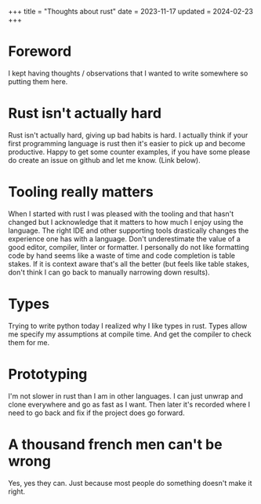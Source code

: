+++
title = "Thoughts about rust"
date = 2023-11-17
updated = 2024-02-23
+++

# Foreword

I kept having thoughts / observations that I wanted to write somewhere so putting them here.

# Rust isn't actually hard

Rust isn't actually hard, giving up bad habits is hard.
I actually think if your first programming language is rust then it's easier to pick up and become productive.
Happy to get some counter examples, if you have some please do create an issue on github and let me know. (Link below).

# Tooling really matters

When I started with rust I was pleased with the tooling and that hasn't changed but I acknowledge that it matters to how much I enjoy using the language.
The right IDE and other supporting tools drastically changes the experience one has with a language.
Don't underestimate the value of a good editor, compiler, linter or formatter.
I personally do not like formatting code by hand seems like a waste of time and code completion is table stakes.
If it is context aware that's all the better (but feels like table stakes, don't think I can go back to manually narrowing down results).

# Types

Trying to write python today I realized why I like types in rust.
Types allow me specify my assumptions at compile time.
And get the compiler to check them for me.

# Prototyping

I'm not slower in rust than I am in other languages.
I can just unwrap and clone everywhere and go as fast as I want.
Then later it's recorded where I need to go back and fix if the project does go forward.

# A thousand french men can't be wrong

Yes, yes they can.
Just because most people do something doesn't make it right.
